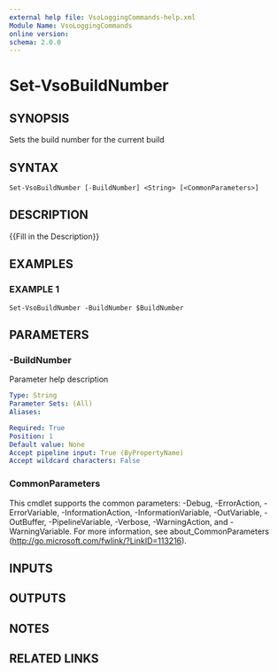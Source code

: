 ```yaml
---
external help file: VsoLoggingCommands-help.xml
Module Name: VsoLoggingCommands
online version:
schema: 2.0.0
---
```


# Set-VsoBuildNumber

## SYNOPSIS
Sets the build number for the current build

## SYNTAX

```
Set-VsoBuildNumber [-BuildNumber] <String> [<CommonParameters>]
```

## DESCRIPTION
{{Fill in the Description}}

## EXAMPLES

### EXAMPLE 1
```
Set-VsoBuildNumber -BuildNumber $BuildNumber
```

## PARAMETERS

### -BuildNumber
Parameter help description

```yaml
Type: String
Parameter Sets: (All)
Aliases:

Required: True
Position: 1
Default value: None
Accept pipeline input: True (ByPropertyName)
Accept wildcard characters: False
```

### CommonParameters
This cmdlet supports the common parameters: -Debug, -ErrorAction, -ErrorVariable, -InformationAction, -InformationVariable, -OutVariable, -OutBuffer, -PipelineVariable, -Verbose, -WarningAction, and -WarningVariable. For more information, see about_CommonParameters (http://go.microsoft.com/fwlink/?LinkID=113216).

## INPUTS

## OUTPUTS

## NOTES

## RELATED LINKS
